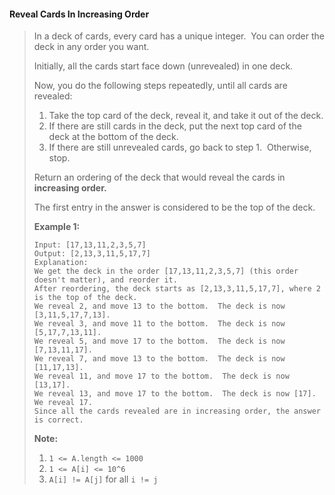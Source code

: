 #### Reveal Cards In Increasing Order

> In a deck of cards, every card has a unique integer.  You can order the deck in any order you want.
>
> Initially, all the cards start face down \(unrevealed\) in one deck.
>
> Now, you do the following steps repeatedly, until all cards are revealed:
>
> 1. Take the top card of the deck, reveal it, and take it out of the deck.
> 2. If there are still cards in the deck, put the next top card of the deck at the bottom of the deck.
> 3. If there are still unrevealed cards, go back to step 1.  Otherwise, stop.
>
> Return an ordering of the deck that would reveal the cards in **increasing order.**
>
> The first entry in the answer is considered to be the top of the deck.
>
> **Example 1:**
>
> ```
> Input: [17,13,11,2,3,5,7]
> Output: [2,13,3,11,5,17,7]
> Explanation: 
> We get the deck in the order [17,13,11,2,3,5,7] (this order doesn't matter), and reorder it.
> After reordering, the deck starts as [2,13,3,11,5,17,7], where 2 is the top of the deck.
> We reveal 2, and move 13 to the bottom.  The deck is now [3,11,5,17,7,13].
> We reveal 3, and move 11 to the bottom.  The deck is now [5,17,7,13,11].
> We reveal 5, and move 17 to the bottom.  The deck is now [7,13,11,17].
> We reveal 7, and move 13 to the bottom.  The deck is now [11,17,13].
> We reveal 11, and move 17 to the bottom.  The deck is now [13,17].
> We reveal 13, and move 17 to the bottom.  The deck is now [17].
> We reveal 17.
> Since all the cards revealed are in increasing order, the answer is correct.
> ```
>
> **Note:**
>
> 1. `1 <= A.length <= 1000`
> 2. `1 <= A[i] <= 10^6`
> 3. `A[i] != A[j]` for all `i != j`



